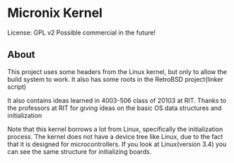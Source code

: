 # Micronix Kernel

License: 
GPL v2
Possible commercial in the future!

## About
This project uses some headers from the Linux kernel, but only
to allow the build system to work.
It also has some roots in the RetroBSD project(linker script)

It also contains ideas learned in 4003-506 class of 20103
at RIT.  Thanks to the professors at RIT for giving ideas
on the basic OS data structures and initialization

Note that this kernel borrows a lot from Linux, specifically the
initialization process.  The kernel does not have a device tree
like Linux, due to the fact that it is designed for microcontrollers.
If you look at Linux(version 3.4) you can see the same structure
for initializing boards.
